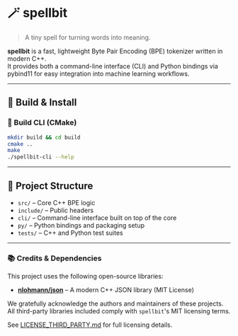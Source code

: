 # 🪄 spellbit

> A tiny spell for turning words into meaning.

**spellbit** is a fast, lightweight Byte Pair Encoding (BPE) tokenizer written in modern C++.  
It provides both a command-line interface (CLI) and Python bindings via pybind11 for easy integration into machine learning workflows.

---

## 🚀 Build & Install

### 🧩 Build CLI (CMake)

```bash
mkdir build && cd build
cmake ..
make
./spellbit-cli --help
```

---

## 🧱 Project Structure

- `src/` – Core C++ BPE logic
- `include/` – Public headers
- `cli/` – Command-line interface built on top of the core
- `py/` – Python bindings and packaging setup
- `tests/` – C++ and Python test suites

--- 
### 📚 Credits & Dependencies

This project uses the following open-source libraries:

- [**nlohmann/json**](https://github.com/nlohmann/json) – A modern C++ JSON library (MIT License)

We gratefully acknowledge the authors and maintainers of these projects.  
All third-party libraries included comply with `spellbit`'s MIT licensing terms.

See [LICENSE_THIRD_PARTY.md](./LICENSE_THIRD_PARTY.md) for full licensing details.
